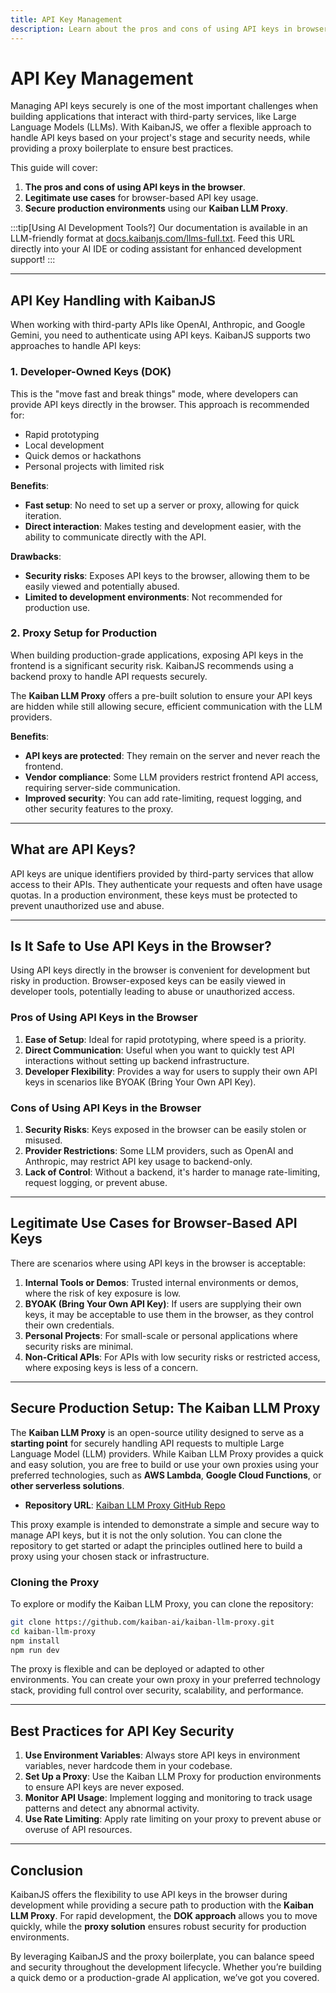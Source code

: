```yaml
---
title: API Key Management
description: Learn about the pros and cons of using API keys in browser-based applications with KaibanJS. Understand when it's acceptable, the potential risks, and best practices for securing your keys in production environments.
---
```


# API Key Management

Managing API keys securely is one of the most important challenges when building applications that interact with third-party services, like Large Language Models (LLMs). With KaibanJS, we offer a flexible approach to handle API keys based on your project's stage and security needs, while providing a proxy boilerplate to ensure best practices.

This guide will cover:
1. **The pros and cons of using API keys in the browser**.
2. **Legitimate use cases** for browser-based API key usage.
3. **Secure production environments** using our **Kaiban LLM Proxy**.

:::tip[Using AI Development Tools?]
Our documentation is available in an LLM-friendly format at [docs.kaibanjs.com/llms-full.txt](https://docs.kaibanjs.com/llms-full.txt). Feed this URL directly into your AI IDE or coding assistant for enhanced development support!
:::

---

## API Key Handling with KaibanJS

When working with third-party APIs like OpenAI, Anthropic, and Google Gemini, you need to authenticate using API keys. KaibanJS supports two approaches to handle API keys:

### 1. Developer-Owned Keys (DOK)
This is the "move fast and break things" mode, where developers can provide API keys directly in the browser. This approach is recommended for:
- Rapid prototyping
- Local development
- Quick demos or hackathons
- Personal projects with limited risk

**Benefits**:
- **Fast setup**: No need to set up a server or proxy, allowing for quick iteration.
- **Direct interaction**: Makes testing and development easier, with the ability to communicate directly with the API.
  
**Drawbacks**:
- **Security risks**: Exposes API keys to the browser, allowing them to be easily viewed and potentially abused.
- **Limited to development environments**: Not recommended for production use.

### 2. Proxy Setup for Production
When building production-grade applications, exposing API keys in the frontend is a significant security risk. KaibanJS recommends using a backend proxy to handle API requests securely.

The **Kaiban LLM Proxy** offers a pre-built solution to ensure your API keys are hidden while still allowing secure, efficient communication with the LLM providers.

**Benefits**:
- **API keys are protected**: They remain on the server and never reach the frontend.
- **Vendor compliance**: Some LLM providers restrict frontend API access, requiring server-side communication.
- **Improved security**: You can add rate-limiting, request logging, and other security features to the proxy.

---

## What are API Keys?

API keys are unique identifiers provided by third-party services that allow access to their APIs. They authenticate your requests and often have usage quotas. In a production environment, these keys must be protected to prevent unauthorized use and abuse.

---

## Is It Safe to Use API Keys in the Browser?

Using API keys directly in the browser is convenient for development but risky in production. Browser-exposed keys can be easily viewed in developer tools, potentially leading to abuse or unauthorized access.

### Pros of Using API Keys in the Browser
1. **Ease of Setup**: Ideal for rapid prototyping, where speed is a priority.
2. **Direct Communication**: Useful when you want to quickly test API interactions without setting up backend infrastructure.
3. **Developer Flexibility**: Provides a way for users to supply their own API keys in scenarios like BYOAK (Bring Your Own API Key).

### Cons of Using API Keys in the Browser
1. **Security Risks**: Keys exposed in the browser can be easily stolen or misused.
2. **Provider Restrictions**: Some LLM providers, such as OpenAI and Anthropic, may restrict API key usage to backend-only.
3. **Lack of Control**: Without a backend, it's harder to manage rate-limiting, request logging, or prevent abuse.

---

## Legitimate Use Cases for Browser-Based API Keys

There are scenarios where using API keys in the browser is acceptable:

1. **Internal Tools or Demos**: Trusted internal environments or demos, where the risk of key exposure is low.
2. **BYOAK (Bring Your Own API Key)**: If users are supplying their own keys, it may be acceptable to use them in the browser, as they control their own credentials.
3. **Personal Projects**: For small-scale or personal applications where security risks are minimal.
4. **Non-Critical APIs**: For APIs with low security risks or restricted access, where exposing keys is less of a concern.

---

## Secure Production Setup: The Kaiban LLM Proxy

The **Kaiban LLM Proxy** is an open-source utility designed to serve as a **starting point** for securely handling API requests to multiple Large Language Model (LLM) providers. While Kaiban LLM Proxy provides a quick and easy solution, you are free to build or use your own proxies using your preferred technologies, such as **AWS Lambda**, **Google Cloud Functions**, or **other serverless solutions**.

- **Repository URL**: [Kaiban LLM Proxy GitHub Repo](https://github.com/kaiban-ai/kaiban-llm-proxy)

This proxy example is intended to demonstrate a simple and secure way to manage API keys, but it is not the only solution. You can clone the repository to get started or adapt the principles outlined here to build a proxy using your chosen stack or infrastructure.

### Cloning the Proxy

To explore or modify the Kaiban LLM Proxy, you can clone the repository:

```bash
git clone https://github.com/kaiban-ai/kaiban-llm-proxy.git
cd kaiban-llm-proxy
npm install
npm run dev
```

The proxy is flexible and can be deployed or adapted to other environments. You can create your own proxy in your preferred technology stack, providing full control over security, scalability, and performance.

---

## Best Practices for API Key Security

1. **Use Environment Variables**: Always store API keys in environment variables, never hardcode them in your codebase.
2. **Set Up a Proxy**: Use the Kaiban LLM Proxy for production environments to ensure API keys are never exposed.
3. **Monitor API Usage**: Implement logging and monitoring to track usage patterns and detect any abnormal activity.
4. **Use Rate Limiting**: Apply rate limiting on your proxy to prevent abuse or overuse of API resources.

---

## Conclusion

KaibanJS offers the flexibility to use API keys in the browser during development while providing a secure path to production with the **Kaiban LLM Proxy**. For rapid development, the **DOK approach** allows you to move quickly, while the **proxy solution** ensures robust security for production environments.

By leveraging KaibanJS and the proxy boilerplate, you can balance speed and security throughout the development lifecycle. Whether you’re building a quick demo or a production-grade AI application, we’ve got you covered.
